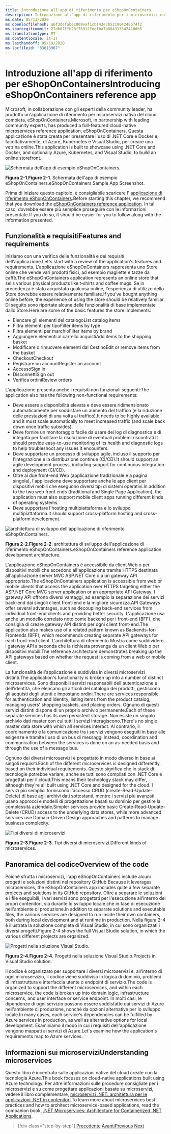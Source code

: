 ```yaml
---
title: Introduzione all'app di riferimento per eShopOnContainers
description: Introduzione all'app di riferimento per i microservizi nativi del cloud eShopOnContainers per ASP.NET Core e Azure.
ms.date: 05/13/2020
ms.openlocfilehash: a6f3defabec809eaf1cb143e2b521904248b74f2
ms.sourcegitcommit: 27db07ffb26f76912feefba7b884313547410db5
ms.translationtype: MT
ms.contentlocale: it-IT
ms.lasthandoff: 05/19/2020
ms.locfileid: "83613967"
---
```

# <a name="introducing-eshoponcontainers-reference-app"></a><span data-ttu-id="55bf1-103">Introduzione all'app di riferimento per eShopOnContainers</span><span class="sxs-lookup"><span data-stu-id="55bf1-103">Introducing eShopOnContainers reference app</span></span>

<span data-ttu-id="55bf1-104">Microsoft, in collaborazione con gli esperti della community leader, ha prodotto un'applicazione di riferimento per microservizi nativa del cloud completa, eShopOnContainers.</span><span class="sxs-lookup"><span data-stu-id="55bf1-104">Microsoft, in partnership with leading community experts, has produced a full-featured cloud-native microservices reference application, eShopOnContainers.</span></span> <span data-ttu-id="55bf1-105">Questa applicazione è stata creata per presentare l'uso di .NET Core e Docker e, facoltativamente, di Azure, Kubernetes e Visual Studio, per creare una vetrina online.</span><span class="sxs-lookup"><span data-stu-id="55bf1-105">This application is built to showcase using .NET Core and Docker, and optionally Azure, Kubernetes, and Visual Studio, to build an online storefront.</span></span>

![Schermata dell'app di esempio eShopOnContainers.](./media/eshoponcontainers-sample-app-screenshot.png)

<span data-ttu-id="55bf1-107">**Figura 2-1**.</span><span class="sxs-lookup"><span data-stu-id="55bf1-107">**Figure 2-1**.</span></span> <span data-ttu-id="55bf1-108">Schermata dell'app di esempio eShopOnContainers.</span><span class="sxs-lookup"><span data-stu-id="55bf1-108">eShopOnContainers Sample App Screenshot.</span></span>

<span data-ttu-id="55bf1-109">Prima di iniziare questo capitolo, è consigliabile scaricare l' [applicazione di riferimento eShopOnContainers](https://github.com/dotnet-architecture/eShopOnContainers).</span><span class="sxs-lookup"><span data-stu-id="55bf1-109">Before starting this chapter, we recommend that you download the [eShopOnContainers reference application](https://github.com/dotnet-architecture/eShopOnContainers).</span></span> <span data-ttu-id="55bf1-110">In tal caso, dovrebbe essere più semplice proseguire con le informazioni presentate.</span><span class="sxs-lookup"><span data-stu-id="55bf1-110">If you do so, it should be easier for you to follow along with the information presented.</span></span>

## <a name="features-and-requirements"></a><span data-ttu-id="55bf1-111">Funzionalità e requisiti</span><span class="sxs-lookup"><span data-stu-id="55bf1-111">Features and requirements</span></span>

<span data-ttu-id="55bf1-112">Iniziamo con una verifica delle funzionalità e dei requisiti dell'applicazione.</span><span class="sxs-lookup"><span data-stu-id="55bf1-112">Let's start with a review of the application's features and requirements.</span></span> <span data-ttu-id="55bf1-113">L'applicazione eShopOnContainers rappresenta uno Store online che vende vari prodotti fisici, ad esempio magliette e tazze da caffè.</span><span class="sxs-lookup"><span data-stu-id="55bf1-113">The eShopOnContainers application represents an online store that sells various physical products like t-shirts and coffee mugs.</span></span> <span data-ttu-id="55bf1-114">Se in precedenza è stato acquistato qualcosa online, l'esperienza di utilizzo dello Store dovrebbe essere relativamente familiare.</span><span class="sxs-lookup"><span data-stu-id="55bf1-114">If you've bought anything online before, the experience of using the store should be relatively familiar.</span></span> <span data-ttu-id="55bf1-115">Di seguito sono riportate alcune delle funzionalità di base implementate dallo Store:</span><span class="sxs-lookup"><span data-stu-id="55bf1-115">Here are some of the basic features the store implements:</span></span>

- <span data-ttu-id="55bf1-116">Elencare gli elementi del catalogo</span><span class="sxs-lookup"><span data-stu-id="55bf1-116">List catalog items</span></span>
- <span data-ttu-id="55bf1-117">Filtra elementi per tipo</span><span class="sxs-lookup"><span data-stu-id="55bf1-117">Filter items by type</span></span>
- <span data-ttu-id="55bf1-118">Filtra elementi per marchio</span><span class="sxs-lookup"><span data-stu-id="55bf1-118">Filter items by brand</span></span>
- <span data-ttu-id="55bf1-119">Aggiungere elementi al carrello acquisti</span><span class="sxs-lookup"><span data-stu-id="55bf1-119">Add items to the shopping basket</span></span>
- <span data-ttu-id="55bf1-120">Modificare o rimuovere elementi dal Cestino</span><span class="sxs-lookup"><span data-stu-id="55bf1-120">Edit or remove items from the basket</span></span>
- <span data-ttu-id="55bf1-121">Checkout</span><span class="sxs-lookup"><span data-stu-id="55bf1-121">Checkout</span></span>
- <span data-ttu-id="55bf1-122">Registrare un account</span><span class="sxs-lookup"><span data-stu-id="55bf1-122">Register an account</span></span>
- <span data-ttu-id="55bf1-123">Accesso</span><span class="sxs-lookup"><span data-stu-id="55bf1-123">Sign in</span></span>
- <span data-ttu-id="55bf1-124">Disconnetti</span><span class="sxs-lookup"><span data-stu-id="55bf1-124">Sign out</span></span>
- <span data-ttu-id="55bf1-125">Verifica ordini</span><span class="sxs-lookup"><span data-stu-id="55bf1-125">Review orders</span></span>

<span data-ttu-id="55bf1-126">L'applicazione presenta anche i requisiti non funzionali seguenti:</span><span class="sxs-lookup"><span data-stu-id="55bf1-126">The application also has the following non-functional requirements:</span></span>

- <span data-ttu-id="55bf1-127">Deve essere a disponibilità elevata e deve essere ridimensionato automaticamente per soddisfare un aumento del traffico (e la riduzione delle prestazioni di una volta al traffico).</span><span class="sxs-lookup"><span data-stu-id="55bf1-127">It needs to be highly available and it must scale automatically to meet increased traffic (and scale back down once traffic subsides).</span></span>
- <span data-ttu-id="55bf1-128">Deve fornire un monitoraggio facile da usare dei log di diagnostica e di integrità per facilitare la risoluzione di eventuali problemi riscontrati.</span><span class="sxs-lookup"><span data-stu-id="55bf1-128">It should provide easy-to-use monitoring of its health and diagnostic logs to help troubleshoot any issues it encounters.</span></span>
- <span data-ttu-id="55bf1-129">Deve supportare un processo di sviluppo agile, incluso il supporto per l'integrazione e la distribuzione continue (CI/CD).</span><span class="sxs-lookup"><span data-stu-id="55bf1-129">It should support an agile development process, including support for continuous integration and deployment (CI/CD).</span></span>
- <span data-ttu-id="55bf1-130">Oltre ai due front-end Web (applicazione tradizionale e a pagina singola), l'applicazione deve supportare anche le app client per dispositivi mobili che eseguono diversi tipi di sistemi operativi.</span><span class="sxs-lookup"><span data-stu-id="55bf1-130">In addition to the two web front ends (traditional and Single Page Application), the application must also support mobile client apps running different kinds of operating systems.</span></span>
- <span data-ttu-id="55bf1-131">Deve supportare l'hosting multipiattaforma e lo sviluppo multipiattaforma.</span><span class="sxs-lookup"><span data-stu-id="55bf1-131">It should support cross-platform hosting and cross-platform development.</span></span>

![architettura di sviluppo dell'applicazione di riferimento eShopOnContainers.](./media/eshoponcontainers-development-architecture.png)

<span data-ttu-id="55bf1-133">**Figura 2-2**.</span><span class="sxs-lookup"><span data-stu-id="55bf1-133">**Figure 2-2**.</span></span> <span data-ttu-id="55bf1-134">architettura di sviluppo dell'applicazione di riferimento eShopOnContainers.</span><span class="sxs-lookup"><span data-stu-id="55bf1-134">eShopOnContainers reference application development architecture.</span></span>

<span data-ttu-id="55bf1-135">L'applicazione eShopOnContainers è accessibile da client Web o per dispositivi mobili che accedono all'applicazione tramite HTTPS destinata all'applicazione server MVC ASP.NET Core o a un gateway API appropriato.</span><span class="sxs-lookup"><span data-stu-id="55bf1-135">The eShopOnContainers application is accessible from web or mobile clients that access the application over HTTPS targeting either the ASP.NET Core MVC server application or an appropriate API Gateway.</span></span> <span data-ttu-id="55bf1-136">I gateway API offrono diversi vantaggi, ad esempio la separazione dei servizi back-end dai singoli client front-end e la migliore sicurezza.</span><span class="sxs-lookup"><span data-stu-id="55bf1-136">API Gateways offer several advantages, such as decoupling back-end services from individual front-end clients and providing better security.</span></span> <span data-ttu-id="55bf1-137">L'applicazione usa anche un modello correlato noto come backend per i front-end (BFF), che consiglia di creare gateway API distinti per ogni client front-end.</span><span class="sxs-lookup"><span data-stu-id="55bf1-137">The application also makes use of a related pattern known as Backends-for-Frontends (BFF), which recommends creating separate API gateways for each front-end client.</span></span> <span data-ttu-id="55bf1-138">L'architettura di riferimento Mostra come suddividere i gateway API a seconda che la richiesta provenga da un client Web o per dispositivi mobili.</span><span class="sxs-lookup"><span data-stu-id="55bf1-138">The reference architecture demonstrates breaking up the API gateways based on whether the request is coming from a web or mobile client.</span></span>

<span data-ttu-id="55bf1-139">La funzionalità dell'applicazione è suddivisa in diversi microservizi distinti.</span><span class="sxs-lookup"><span data-stu-id="55bf1-139">The application's functionality is broken up into a number of distinct microservices.</span></span> <span data-ttu-id="55bf1-140">Sono disponibili servizi responsabili dell'autenticazione e dell'identità, che elencano gli articoli del catalogo dei prodotti, gestiscono gli acquisti degli utenti e impostano ordini.</span><span class="sxs-lookup"><span data-stu-id="55bf1-140">There are services responsible for authentication and identity, listing items from the product catalog, managing users' shopping baskets, and  placing orders.</span></span> <span data-ttu-id="55bf1-141">Ognuno di questi servizi distinti dispone di un proprio archivio permanente.</span><span class="sxs-lookup"><span data-stu-id="55bf1-141">Each of these separate services has its own persistent storage.</span></span> <span data-ttu-id="55bf1-142">Non esiste un singolo archivio dati master con cui tutti i servizi interagiscono.</span><span class="sxs-lookup"><span data-stu-id="55bf1-142">There's no single master data store with which all services interact.</span></span> <span data-ttu-id="55bf1-143">Al contrario, il coordinamento e la comunicazione tra i servizi vengono eseguiti in base alle esigenze e tramite l'uso di un bus di messaggi.</span><span class="sxs-lookup"><span data-stu-id="55bf1-143">Instead, coordination and communication between the services is done on an as-needed basis and through the use of a message bus.</span></span>

<span data-ttu-id="55bf1-144">Ognuno dei diversi microservizi è progettato in modo diverso in base ai singoli requisiti.</span><span class="sxs-lookup"><span data-stu-id="55bf1-144">Each of the different microservices is designed differently, based on their individual requirements.</span></span> <span data-ttu-id="55bf1-145">Questo significa che lo stack di tecnologie potrebbe variare, anche se tutti sono compilati con .NET Core e progettati per il cloud.</span><span class="sxs-lookup"><span data-stu-id="55bf1-145">This means their technology stack may differ, although they're all built using .NET Core and designed for the cloud.</span></span> <span data-ttu-id="55bf1-146">I servizi più semplici forniscono l'accesso CRUD (create-Read-Update-Delete) di base agli archivi dati sottostanti, mentre i servizi più avanzati usano approcci e modelli di progettazione basati su dominio per gestire la complessità aziendale.</span><span class="sxs-lookup"><span data-stu-id="55bf1-146">Simpler services provide basic Create-Read-Update-Delete (CRUD) access to the underlying data stores, while more advanced services use Domain-Driven Design approaches and patterns to manage business complexity.</span></span>

![Tipi diversi di microservizi](./media/different-kinds-of-microservices.png)

<span data-ttu-id="55bf1-148">**Figura 2-3**.</span><span class="sxs-lookup"><span data-stu-id="55bf1-148">**Figure 2-3**.</span></span> <span data-ttu-id="55bf1-149">Tipi diversi di microservizi.</span><span class="sxs-lookup"><span data-stu-id="55bf1-149">Different kinds of microservices.</span></span>

## <a name="overview-of-the-code"></a><span data-ttu-id="55bf1-150">Panoramica del codice</span><span class="sxs-lookup"><span data-stu-id="55bf1-150">Overview of the code</span></span>

<span data-ttu-id="55bf1-151">Poiché sfrutta i microservizi, l'app eShopOnContainers include alcuni progetti e soluzioni distinti nel repository GitHub.</span><span class="sxs-lookup"><span data-stu-id="55bf1-151">Because it leverages microservices, the eShopOnContainers app includes quite a few separate projects and solutions in its GitHub repository.</span></span> <span data-ttu-id="55bf1-152">Oltre a separare le soluzioni e i file eseguibili, i vari servizi sono progettati per l'esecuzione all'interno dei propri contenitori, sia durante lo sviluppo locale che in fase di esecuzione nell'ambiente di produzione.</span><span class="sxs-lookup"><span data-stu-id="55bf1-152">In addition to separate solutions and executable files, the various services are designed to run inside their own containers, both during local development and at runtime in production.</span></span> <span data-ttu-id="55bf1-153">Nella figura 2-4 è illustrata la soluzione completa di Visual Studio, in cui sono organizzati i diversi progetti.</span><span class="sxs-lookup"><span data-stu-id="55bf1-153">Figure 2-4 shows the full Visual Studio solution, in which the various different projects are organized.</span></span>

![Progetti nella soluzione Visual Studio.](./media/projects-in-visual-studio-solution.png)

<span data-ttu-id="55bf1-155">**Figura 2-4**.</span><span class="sxs-lookup"><span data-stu-id="55bf1-155">**Figure 2-4**.</span></span> <span data-ttu-id="55bf1-156">Progetti nella soluzione Visual Studio.</span><span class="sxs-lookup"><span data-stu-id="55bf1-156">Projects in Visual Studio solution.</span></span>

<span data-ttu-id="55bf1-157">Il codice è organizzato per supportare i diversi microservizi e, all'interno di ogni microservizio, il codice viene suddiviso in logica di dominio, problemi di infrastruttura e interfaccia utente o endpoint di servizio.</span><span class="sxs-lookup"><span data-stu-id="55bf1-157">The code is organized to support the different microservices, and within each microservice, the code is broken up into domain logic, infrastructure concerns, and user interface or service endpoint.</span></span> <span data-ttu-id="55bf1-158">In molti casi, le dipendenze di ogni servizio possono essere soddisfatte dai servizi di Azure nell'ambiente di produzione, nonché da opzioni alternative per lo sviluppo locale.</span><span class="sxs-lookup"><span data-stu-id="55bf1-158">In many cases, each service's dependencies can be fulfilled by Azure services in production, as well as alternative options for local development.</span></span> <span data-ttu-id="55bf1-159">Esaminiamo il modo in cui i requisiti dell'applicazione vengono mappati ai servizi di Azure.</span><span class="sxs-lookup"><span data-stu-id="55bf1-159">Let's examine how the application's requirements map to Azure services.</span></span>

## <a name="understanding-microservices"></a><span data-ttu-id="55bf1-160">Informazioni sui microservizi</span><span class="sxs-lookup"><span data-stu-id="55bf1-160">Understanding microservices</span></span>

<span data-ttu-id="55bf1-161">Questo libro è incentrato sulle applicazioni native del cloud create con la tecnologia Azure.</span><span class="sxs-lookup"><span data-stu-id="55bf1-161">This book focuses on cloud-native applications built using Azure technology.</span></span> <span data-ttu-id="55bf1-162">Per altre informazioni sulle procedure consigliate per i microservizi e su come progettare applicazioni basate su microservizi, vedere il libro complementare, [microservizi .NET: architettura per le applicazioni .NET in contenitori](https://dotnet.microsoft.com/download/thank-you/microservices-architecture-ebook).</span><span class="sxs-lookup"><span data-stu-id="55bf1-162">To learn more about microservices best practices and how to architect microservice-based applications, read the companion book, [.NET Microservices: Architecture for Containerized .NET Applications](https://dotnet.microsoft.com/download/thank-you/microservices-architecture-ebook).</span></span>

>[!div class="step-by-step"]
><span data-ttu-id="55bf1-163">[Precedente](candidate-apps.md) 
> [Avanti](map-eshoponcontainers-azure-services.md)</span><span class="sxs-lookup"><span data-stu-id="55bf1-163">[Previous](candidate-apps.md)
[Next](map-eshoponcontainers-azure-services.md)</span></span>

